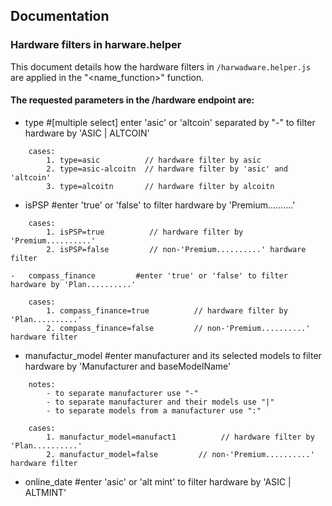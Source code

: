 ## Documentation

### Hardware filters in harware.helper

This document details how the hardware filters in `/harwadware.helper.js` are applied in the "<name_function>" function.
#### The requested parameters in the /hardware endpoint are:
- type                    #[multiple select] enter 'asic' or 'altcoin' separated by "-" to filter hardware by 'ASIC | ALTCOIN'
```
    cases:
        1. type=asic          // hardware filter by asic
        2. type=asic-alcoitn  // hardware filter by 'asic' and 'altcoin'
        3. type=alcoitn       // hardware filter by alcoitn
```
- isPSP                   #enter 'true' or 'false' to filter hardware by 'Premium..........'
```
    cases:
        1. isPSP=true          // hardware filter by 'Premium..........'
        2. isPSP=false         // non-'Premium..........' hardware filter
```
    -   compass_finance         #enter 'true' or 'false' to filter hardware by 'Plan..........'
```
    cases:
        1. compass_finance=true          // hardware filter by 'Plan..........'
        2. compass_finance=false         // non-'Premium..........' hardware filter
```

-   manufactur_model        #enter manufacturer and its selected models to filter hardware by 'Manufacturer and baseModelName'
```
    notes: 
        - to separate manufacturer use "-"
        - to separate manufacturer and their models use "|"
        - to separate models from a manufacturer use ":"

    cases:
        1. manufactur_model=manufact1          // hardware filter by 'Plan..........'
        2. manufactur_model=false         // non-'Premium..........' hardware filter
```
-   online_date             #enter 'asic' or 'alt mint' to filter hardware by 'ASIC | ALTMINT'




